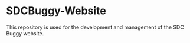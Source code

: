 # SDCBuggy-Website
This repository is used for the development and management of the SDC Buggy website. 

